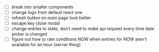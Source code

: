 - [ ] break into smaller components
- [ ] change logo from default react one
- [ ] refresh button on main page look better
- [ ] escape key close modal
- [ ] change entries to state, don't need to make api request every time date picker is changed
- [ ] figure out how to rate conditions NOW when entries for NOW aren't available for an hour (server thing)
